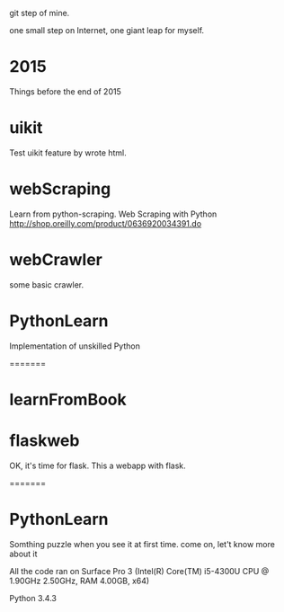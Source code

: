 git step of mine.

one small step on Internet, one giant leap for myself.


# 2015 
Things before the end of 2015
# uikit
Test uikit feature by wrote html.

# webScraping
Learn from python-scraping.
Web Scraping with Python http://shop.oreilly.com/product/0636920034391.do

# webCrawler
some basic crawler.

# PythonLearn
Implementation of unskilled Python

=======
# learnFromBook

# flaskweb
OK, it's time for flask.
This a webapp with flask.

=======
# PythonLearn
Somthing puzzle when you see it at first time.
come on, let't know more about it

All the code ran on Surface Pro 3
(Intel(R) Core(TM) i5-4300U CPU @ 1.90GHz 2.50GHz, RAM 4.00GB, x64)

Python 3.4.3
